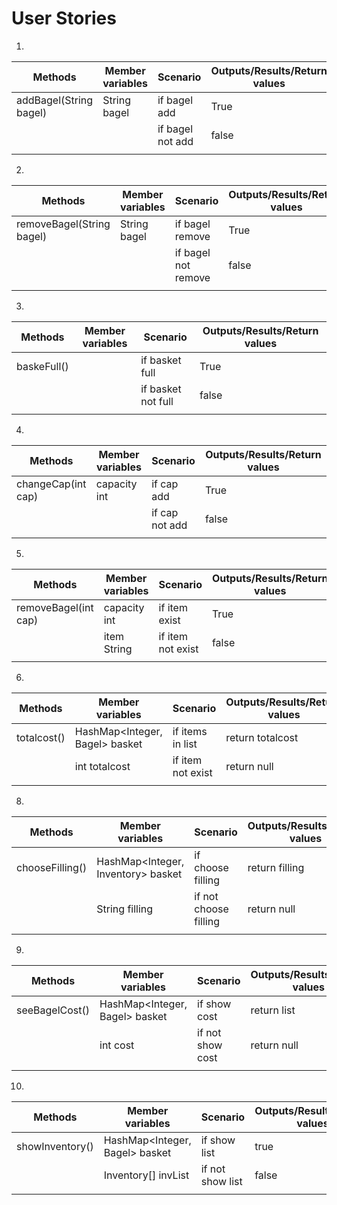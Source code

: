 # User Stories

1.
| Methods                | Member variables | Scenario         | Outputs/Results/Return values |
|------------------------|------------------|------------------|-------------------------------|
| addBagel(String bagel) | String bagel     | if bagel add     | True                          |
|                        |                  | if bagel not add | false                         |
|                        |                  |                  |

2.
| Methods                   | Member variables | Scenario            | Outputs/Results/Return values |
|---------------------------|------------------|---------------------|-------------------------------|
| removeBagel(String bagel) | String bagel     | if bagel remove     | True                          |
|                           |                  | if bagel not remove | false                         |
|                           |                  |                     |

3.
| Methods     | Member variables | Scenario           | Outputs/Results/Return values |
|-------------|------------------|--------------------|-------------------------------|
| baskeFull() |                  | if basket full     | True                          |
|             |                  | if basket not full | false                         |
|             |                  |                    |

4.
| Methods            | Member variables | Scenario        | Outputs/Results/Return values |
|--------------------|------------------|-----------------|-------------------------------|
| changeCap(int cap) | capacity int     | if cap add      | True                          |
|                    |                  | if cap not  add | false                         |
|                    |                  |                 |

5.
| Methods              | Member variables | Scenario          | Outputs/Results/Return values |
|----------------------|------------------|-------------------|-------------------------------|
| removeBagel(int cap) | capacity int     | if item exist     | True                          |
|                      | item String      | if item not exist | false                         |
|                      |                  |                   |

6.
| Methods     | Member variables               | Scenario          | Outputs/Results/Return values |
|-------------|--------------------------------|-------------------|-------------------------------|
| totalcost() | HashMap<Integer, Bagel> basket | if items in list  | return totalcost              |
|             | int totalcost                  | if item not exist | return null                   |
|             |                                |                   |

8.
| Methods         | Member variables                   | Scenario              | Outputs/Results/Return values |
|-----------------|------------------------------------|-----------------------|-------------------------------|
| chooseFilling() | HashMap<Integer, Inventory> basket | if choose filling     | return filling                |
|                 | String filling                     | if not choose filling | return null                   |
|                 |                                    |                       |

9.
| Methods        | Member variables               | Scenario         | Outputs/Results/Return values |
|----------------|--------------------------------|------------------|-------------------------------|
| seeBagelCost() | HashMap<Integer, Bagel> basket | if show cost     | return list                   |
|                | int cost                       | if not show cost | return null                   |
|                |                                |                  |
10.
| Methods         | Member variables               | Scenario         | Outputs/Results/Return values |
|-----------------|--------------------------------|------------------|-------------------------------|
| showInventory() | HashMap<Integer, Bagel> basket | if show list     | true                          |
|                 | Inventory[] invList            | if not show list | false                         |
|                 |                                |                  |

